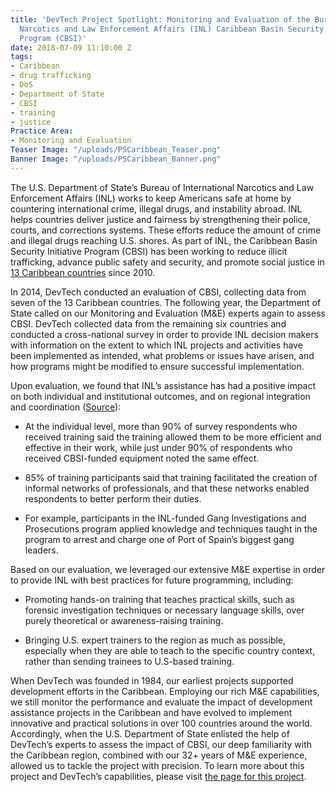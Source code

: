 ```yaml
---
title: 'DevTech Project Spotlight: Monitoring and Evaluation of the Bureau of International
  Narcotics and Law Enforcement Affairs (INL) Caribbean Basin Security Initiative
  Program (CBSI)'
date: 2018-07-09 11:10:00 Z
tags:
- Caribbean
- drug trafficking
- DoS
- Department of State
- CBSI
- training
- justice
Practice Area:
- Monitoring and Evaluation
Teaser Image: "/uploads/PSCaribbean_Teaser.png"
Banner Image: "/uploads/PSCaribbean_Banner.png"
---
```


The U.S. Department of State’s Bureau of International Narcotics and Law Enforcement Affairs (INL) works to keep Americans safe at home by countering international crime, illegal drugs, and instability abroad. INL helps countries deliver justice and fairness by strengthening their police, courts, and corrections systems. These efforts reduce the amount of crime and illegal drugs reaching U.S. shores. As part of INL, the Caribbean Basin Security Initiative Program (CBSI) has been working to reduce illicit trafficking, advance public safety and security, and promote social justice in [13 Caribbean countries](https://www.state.gov/p/wha/rt/cbsi/) since 2010.

In 2014, DevTech conducted an evaluation of CBSI, collecting data from seven of the 13 Caribbean countries. The following year, the Department of State called on our Monitoring and Evaluation (M&E) experts again to assess CBSI. DevTech collected data from the remaining six countries and conducted a cross-national survey in order to provide INL decision makers with information on the extent to which INL projects and activities have been implemented as intended, what problems or issues have arisen, and how programs might be modified to ensure successful implementation. 

Upon evaluation, we found that INL’s assistance has had a positive impact on both individual and institutional outcomes, and on regional integration and coordination ([Source](https://www.state.gov/f/evaluations/all/269679.htm)): 

* At the individual level, more than 90% of survey respondents who received training said the training allowed them to be more efficient and effective in their work, while just under 90% of respondents who received CBSI-funded equipment noted the same effect.

* 85% of training participants said that training facilitated the creation of informal networks of professionals, and that these networks enabled respondents to better perform their duties.

* For example, participants in the INL-funded Gang Investigations and Prosecutions program applied knowledge and techniques taught in the program to arrest and charge one of Port of Spain’s biggest gang leaders.

Based on our evaluation, we leveraged our extensive M&E expertise in order to provide INL with best practices for future programming, including:

* Promoting hands-on training that teaches practical skills, such as forensic investigation techniques or necessary language skills, over purely theoretical or awareness-raising training.

* Bringing U.S. expert trainers to the region as much as possible, especially when they are able to teach to the specific country context, rather than sending trainees to U.S-based training.

When DevTech was founded in 1984, our earliest projects supported development efforts in the Caribbean. Employing our rich M&E capabilities, we still monitor the performance and evaluate the impact of development assistance projects in the Caribbean and have evolved to implement innovative and practical solutions in over 100 countries around the world. Accordingly, when the U.S. Department of State enlisted the help of DevTech’s experts to assess the impact of CBSI, our deep familiarity with the Caribbean region, combined with our 32+ years of M&E experience, allowed us to tackle the project with precision. To learn more about this project and DevTech’s capabilities, please visit [the page for this project](http://devtechsys.com/projects/Monitoring-and-Evaluation-of-INL-CBSI/).  

